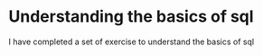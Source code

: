 # Understanding the basics of sql
 I have completed a set of exercise to understand
 the basics of sql
